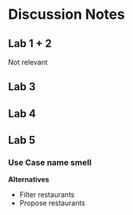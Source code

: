 # Discussion Notes

## Lab 1 + 2
Not relevant

## Lab 3

## Lab 4

## Lab 5

### Use Case name smell
**Alternatives**
- Filter restaurants
- Propose restaurants

### 